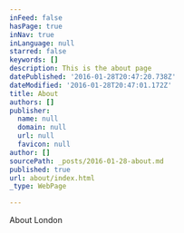 ```yaml
---
inFeed: false
hasPage: true
inNav: true
inLanguage: null
starred: false
keywords: []
description: This is the about page
datePublished: '2016-01-28T20:47:20.738Z'
dateModified: '2016-01-28T20:47:01.172Z'
title: About
authors: []
publisher:
  name: null
  domain: null
  url: null
  favicon: null
author: []
sourcePath: _posts/2016-01-28-about.md
published: true
url: about/index.html
_type: WebPage

---
```

About London